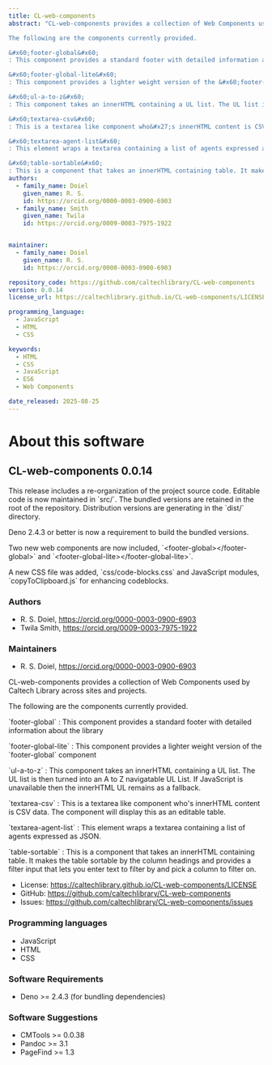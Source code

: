 ```yaml
---
title: CL-web-components
abstract: "CL-web-components provides a collection of Web Components used by Caltech Library across sites and projects.

The following are the components currently provided.

&#x60;footer-global&#x60;
: This component provides a standard footer with detailed information about the library

&#x60;footer-global-lite&#x60;
: This component provides a lighter weight version of the &#x60;footer-global&#x60; component

&#x60;ul-a-to-z&#x60;
: This component takes an innerHTML containing a UL list. The UL list is then turned into an A to Z navigatable UL List. If JavaScript is unavailable then the innerHTML UL remains as a fallback.

&#x60;textarea-csv&#x60;
: This is a textarea like component who&#x27;s innerHTML content is CSV data. The component will display this as an editable table. 

&#x60;textarea-agent-list&#x60;
: This element wraps a textarea containing a list of agents expressed as JSON. 

&#x60;table-sortable&#x60;
: This is a component that takes an innerHTML containing table. It makes the table sortable by the column headings and provides a filter input that lets you enter text to filter by and pick a column to filter on."
authors:
  - family_name: Doiel
    given_name: R. S.
    id: https://orcid.org/0000-0003-0900-6903
  - family_name: Smith
    given_name: Twila
    id: https://orcid.org/0009-0003-7975-1922


maintainer:
  - family_name: Doiel
    given_name: R. S.
    id: https://orcid.org/0000-0003-0900-6903

repository_code: https://github.com/caltechlibrary/CL-web-components
version: 0.0.14
license_url: https://caltechlibrary.github.io/CL-web-components/LICENSE

programming_language:
  - JavaScript
  - HTML
  - CSS

keywords:
  - HTML
  - CSS
  - JavaScript
  - ES6
  - Web Components

date_released: 2025-08-25
---
```


About this software
===================

## CL-web-components 0.0.14

This release includes a re-organization of the project source code. Editable code is now maintained in &#x60;src/&#x60;.  The bundled versions
are retained in the root of the repository. Distribution versions are generating in the &#x60;dist/&#x60; directory.

Deno 2.4.3 or better is now a requirement to build the bundled versions.

Two new web components are now included, &#x60;&lt;footer-global&gt;&lt;/footer-global&gt;&#x60; and &#x60;&lt;footer-global-lite&gt;&lt;/footer-global-lite&gt;&#x60;.

A new CSS file was added, &#x60;css/code-blocks.css&#x60; and JavaScript modules, &#x60;copyToClipboard.js&#x60; for enhancing codeblocks.

### Authors

- R. S. Doiel, <https://orcid.org/0000-0003-0900-6903>
- Twila Smith, <https://orcid.org/0009-0003-7975-1922>




### Maintainers

- R. S. Doiel, <https://orcid.org/0000-0003-0900-6903>


CL-web-components provides a collection of Web Components used by Caltech Library across sites and projects.

The following are the components currently provided.

&#x60;footer-global&#x60;
: This component provides a standard footer with detailed information about the library

&#x60;footer-global-lite&#x60;
: This component provides a lighter weight version of the &#x60;footer-global&#x60; component

&#x60;ul-a-to-z&#x60;
: This component takes an innerHTML containing a UL list. The UL list is then turned into an A to Z navigatable UL List. If JavaScript is unavailable then the innerHTML UL remains as a fallback.

&#x60;textarea-csv&#x60;
: This is a textarea like component who&#x27;s innerHTML content is CSV data. The component will display this as an editable table. 

&#x60;textarea-agent-list&#x60;
: This element wraps a textarea containing a list of agents expressed as JSON. 

&#x60;table-sortable&#x60;
: This is a component that takes an innerHTML containing table. It makes the table sortable by the column headings and provides a filter input that lets you enter text to filter by and pick a column to filter on.

- License: <https://caltechlibrary.github.io/CL-web-components/LICENSE>
- GitHub: <https://github.com/caltechlibrary/CL-web-components>
- Issues: <https://github.com/caltechlibrary/CL-web-components/issues>

### Programming languages

- JavaScript
- HTML
- CSS




### Software Requirements

- Deno &gt;&#x3D; 2.4.3 (for bundling dependencies)


### Software Suggestions

- CMTools &gt;&#x3D; 0.0.38
- Pandoc &gt;&#x3D; 3.1
- PageFind &gt;&#x3D; 1.3


